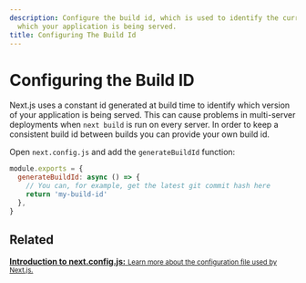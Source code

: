 ```yaml
---
description: Configure the build id, which is used to identify the current build in
  which your application is being served.
title: Configuring The Build Id
---
```


# Configuring the Build ID

Next.js uses a constant id generated at build time to identify which version of your application is being served. This can cause problems in multi-server deployments when `next build` is run on every server. In order to keep a consistent build id between builds you can provide your own build id.

Open `next.config.js` and add the `generateBuildId` function:

```js
module.exports = {
  generateBuildId: async () => {
    // You can, for example, get the latest git commit hash here
    return 'my-build-id'
  },
}
```

## Related

<div class="card">
  <a href="/docs/api-reference/next.config.js/introduction.md">
    <b>Introduction to next.config.js:</b>
    <small>Learn more about the configuration file used by Next.js.</small>
  </a>
</div>